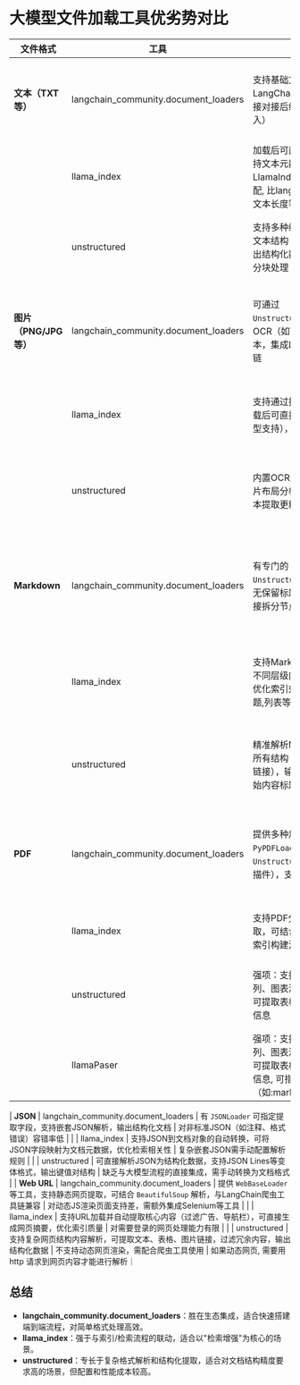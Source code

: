 # 大模型文件加载工具优劣势对比

| 文件格式 | 工具 | 优势 | 劣势 | 场景 |
|----------|------|------|------|-----| 
| **文本（TXT等）** | langchain_community.document_loaders | 支持基础文本加载，与LangChain生态无缝集成，可直接对接后续处理（如分割、嵌入） | 功能简单，对复杂编码或特殊格式文本处理能力有限 |  简单文本 |
|  | llama_index | 加载后可直接用于索引构建，支持文本元数据提取，与LlamaIndex的查询功能深度适配, 比langchain 多了元数据, 如文本长度等. | 单独使用时灵活性较低，依赖自身生态 |   |
|  | unstructured | 支持多种编码格式，可自动检测文本结构（如标题、段落），输出结构化数据, 默认对文件经常分块处理 | 需额外配置，对极简文本处理效率较低 |  长且关系复杂的文本 |
| **图片（PNG/JPG等）** | langchain_community.document_loaders | 可通过 `UnstructuredImageLoader` 结合OCR（如Tesseract）提取文本，集成LangChain的OCR工具链 | 依赖外部OCR库，处理复杂图片（如多语言、模糊）效果一般 |
|  | llama_index | 支持通过插件集成OCR工具，加载后可直接生成图像描述（需模型支持），与索引流程联动 | 原生OCR能力较弱，需额外配置模型或工具 |
|  | unstructured | 内置OCR处理逻辑，支持复杂图片布局分析，对表格、多区域文本提取更精准 | 依赖Tesseract等OCR工具，安装配置较复杂 |
| **Markdown** | langchain_community.document_loaders | 有专门的 `UnstructuredMarkdownLoader`，无保留标题、列表等结构，可直接拆分节点, 变成长文本 | 对嵌套结构（如表格、代码块）处理不够细致 | 简单 md 数据，不需要结构化内容 |
|  | llama_index | 支持Markdown结构解析，可将不同层级内容映射为文档节点，优化索引效率, 保留原始内容标题,列表等结构化数据 | 对非标准Markdown语法兼容性一般 | 需要再做额外分块处理 ｜
|  | unstructured | 精准解析Markdown语法，保留所有结构（包括表格、代码块、链接），输出结构化数据, 保留原始内容标题,列表等结构化数据  | 解析速度较慢，对超大Markdown文件支持有限 | 速度慢, 功能齐整｜
| **PDF** | langchain_community.document_loaders | 提供多种加载器（如 `PyPDFLoader` 用于文本PDF，`UnstructuredPDFLoader` 用于扫描件），支持分页提取 | 扫描件PDF需额外OCR配置，复杂布局（如多列）提取易错乱 |
|  | llama_index | 支持PDF分页加载和元数据提取，可结合OCR处理扫描件，与索引构建流程深度整合. | 对复杂排版PDF的结构识别能力较弱. |
|  | unstructured | 强项：支持复杂布局PDF（多列、图表混排）、扫描件OCR，可提取表格数据，保留原始格式信息 | 处理速度较慢，依赖较多系统库（如poppler） |
|  | llamaPaser | 强项：支持复杂布局PDF（多列、图表混排）、扫描件OCR，可提取表格数据，保留原始格式信息, 可指定数据返回格式（如:markdown） | 处理速度较慢,需要申请API_KEY, 付费 |

| **JSON** | langchain_community.document_loaders | 有 `JSONLoader` 可指定提取字段，支持嵌套JSON解析，输出结构化文档 | 对非标准JSON（如注释、格式错误）容错率低 |
|  | llama_index | 支持JSON到文档对象的自动转换，可将JSON字段映射为文档元数据，优化检索相关性 | 复杂嵌套JSON需手动配置解析规则 |
|  | unstructured | 可直接解析JSON为结构化数据，支持JSON Lines等变体格式，输出键值对结构 | 缺乏与大模型流程的直接集成，需手动转换为文档格式 |
| **Web URL** | langchain_community.document_loaders | 提供 `WebBaseLoader` 等工具，支持静态网页提取，可结合 `BeautifulSoup` 解析，与LangChain爬虫工具链兼容 | 对动态JS渲染页面支持差，需额外集成Selenium等工具 |
|  | llama_index | 支持URL加载并自动提取核心内容（过滤广告、导航栏），可直接生成网页摘要，优化索引质量 | 对需要登录的网页处理能力有限 | 
|  | unstructured | 支持复杂网页结构内容解析，可提取文本、表格、图片链接，过滤冗余内容，输出结构化数据 | 不支持动态网页渲染，需配合爬虫工具使用 | 如果动态网页, 需要用http 请求到网页内容才能进行解析｜

## 总结
- **langchain_community.document_loaders**：胜在生态集成，适合快速搭建端到端流程，对简单格式处理高效。
- **llama_index**：强于与索引/检索流程的联动，适合以"检索增强"为核心的场景。
- **unstructured**：专长于复杂格式解析和结构化提取，适合对文档结构精度要求高的场景，但配置和性能成本较高。